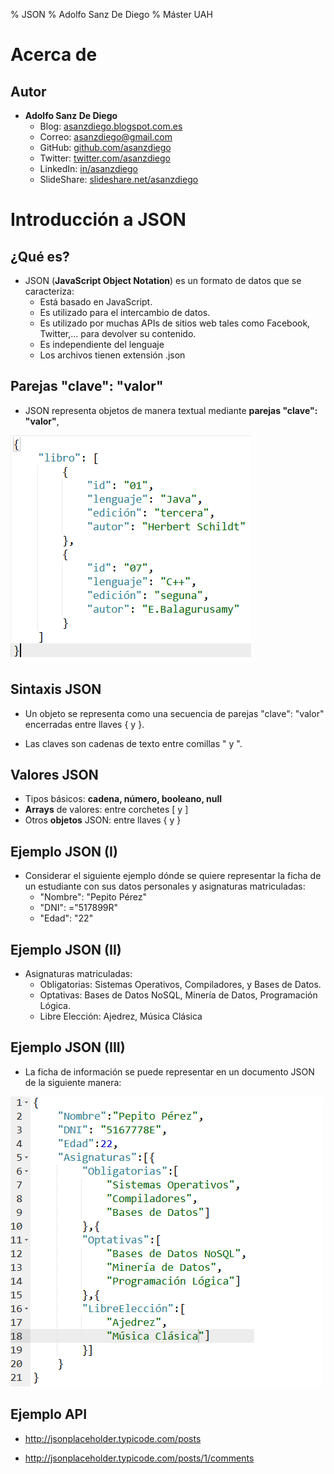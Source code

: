 % JSON
% Adolfo Sanz De Diego
% Máster UAH




# Acerca de




## Autor

- **Adolfo Sanz De Diego**
    - Blog: [asanzdiego.blogspot.com.es](http://asanzdiego.blogspot.com.es/)
    - Correo: [asanzdiego@gmail.com](mailto:asanzdiego@gmail.com)
    - GitHub: [github.com/asanzdiego](http://github.com/asanzdiego)
    - Twitter: [twitter.com/asanzdiego](http://twitter.com/asanzdiego)
    - LinkedIn: [in/asanzdiego](http://www.linkedin.com/in/asanzdiego)
    - SlideShare: [slideshare.net/asanzdiego](http://www.slideshare.net/asanzdiego/)




# Introducción a JSON




## ¿Qué es?

- JSON (**JavaScript Object Notation**) es un
formato de datos que se caracteriza:
    - Está basado en JavaScript.
    - Es utilizado para el intercambio de datos.
    - Es utilizado por muchas APIs de sitios web tales como
Facebook, Twitter,... para devolver su contenido.
    - Es independiente del lenguaje
    - Los archivos tienen extensión .json

## Parejas "clave": "valor"

- JSON representa objetos de manera textual
mediante **parejas "clave": "valor"**,

![Ejemplo JSON](../img/json/json-01.png)

## Sintaxis JSON

- Un objeto se representa como una secuencia de
parejas "clave": "valor" encerradas entre llaves { y }.

- Las claves son cadenas de texto entre comillas " y ".

## Valores JSON

- Tipos básicos: **cadena, número, booleano, null**
- **Arrays** de valores: entre corchetes [ y ]
- Otros **objetos** JSON: entre llaves { y }

## Ejemplo JSON (I)

- Considerar el siguiente ejemplo dónde se
quiere representar la ficha de un estudiante
con sus datos personales y asignaturas
matriculadas:
    - "Nombre": "Pepito Pérez"
    - "DNI": ="517899R"
    - "Edad": "22"

## Ejemplo JSON (II)

- Asignaturas matriculadas:
    - Obligatorias: Sistemas Operativos, Compiladores,
y Bases de Datos.
    - Optativas: Bases de Datos NoSQL, Minería de
Datos, Programación Lógica.
    - Libre Elección: Ajedrez, Música Clásica

## Ejemplo JSON (III)

- La ficha de información se puede representar
en un documento JSON de la siguiente
manera:

![Ejemplo JSON](../img/json/json-02.png)

## Ejemplo API

- <http://jsonplaceholder.typicode.com/posts>

- <http://jsonplaceholder.typicode.com/posts/1/comments>
